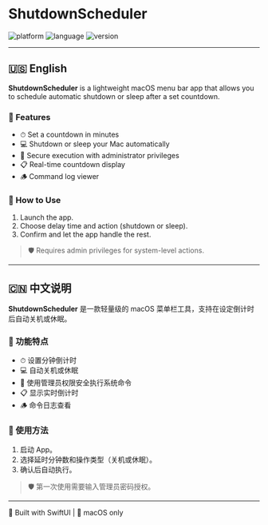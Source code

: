 # ShutdownScheduler

![platform](https://img.shields.io/badge/platform-macOS-blue)
![language](https://img.shields.io/badge/language-Swift-orange)
![version](https://img.shields.io/badge/version-1.0-green)

---

## 🇺🇸 English

**ShutdownScheduler** is a lightweight macOS menu bar app that allows you to schedule automatic shutdown or sleep after a set countdown.

### 🔧 Features
- ⏱ Set a countdown in minutes
- 💻 Shutdown or sleep your Mac automatically
- 🔐 Secure execution with administrator privileges
- 📋 Real-time countdown display
- 🪵 Command log viewer

### 🚀 How to Use
1. Launch the app.
2. Choose delay time and action (shutdown or sleep).
3. Confirm and let the app handle the rest.

> 🛡️ Requires admin privileges for system-level actions.

---

## 🇨🇳 中文说明

**ShutdownScheduler** 是一款轻量级的 macOS 菜单栏工具，支持在设定倒计时后自动关机或休眠。

### 🔧 功能特点
- ⏱ 设置分钟倒计时
- 💻 自动关机或休眠
- 🔐 使用管理员权限安全执行系统命令
- 📋 显示实时倒计时
- 🪵 命令日志查看

### 🚀 使用方法
1. 启动 App。
2. 选择延时分钟数和操作类型（关机或休眠）。
3. 确认后自动执行。

> 🛡️ 第一次使用需要输入管理员密码授权。

---

🎯 Built with SwiftUI | 🍎 macOS only